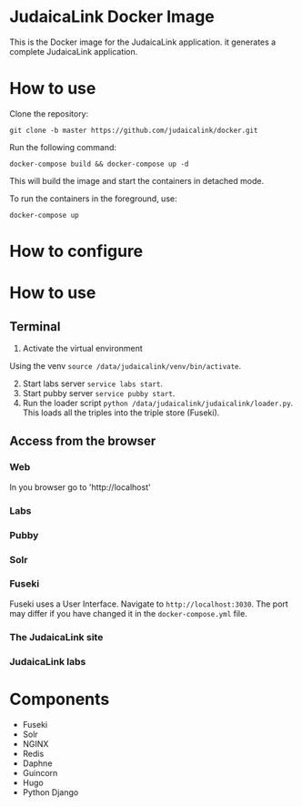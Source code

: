 # JudaicaLink Docker Image

This is the Docker image for the JudaicaLink application.
it generates a complete JudaicaLink application.

# How to use

Clone the repository:

    git clone -b master https://github.com/judaicalink/docker.git

Run the following command:

    docker-compose build && docker-compose up -d

This will build the image and start the containers in detached mode.

To run the containers in the foreground, use:

    docker-compose up


# How to configure

# How to use
## Terminal

1. Activate the virtual environment

Using the venv `source /data/judaicalink/venv/bin/activate`.

2. Start labs server `service labs start`.
3. Start pubby server `service pubby start`.
4. Run the loader script `python /data/judaicalink/judaicalink/loader.py`.
This loads all the triples into the triple store (Fuseki).

## Access from the browser
### Web
In you browser go to 'http://localhost'

### Labs

### Pubby 

### Solr


### Fuseki
Fuseki uses a User Interface. Navigate to `http://localhost:3030`. The port may differ if you have changed it in the `docker-compose.yml` file.

### The JudaicaLink site

### JudaicaLink labs



# Components
* Fuseki
* Solr
* NGINX
* Redis
* Daphne
* Guincorn
* Hugo
* Python Django